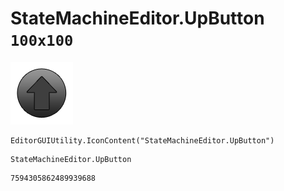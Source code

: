# StateMachineEditor.UpButton `100x100`
<img src="/img/StateMachineEditor.UpButton.png" width=100 height=100>

``` CSharp
EditorGUIUtility.IconContent("StateMachineEditor.UpButton")
```
```
StateMachineEditor.UpButton
```
```
7594305862489939688
```
